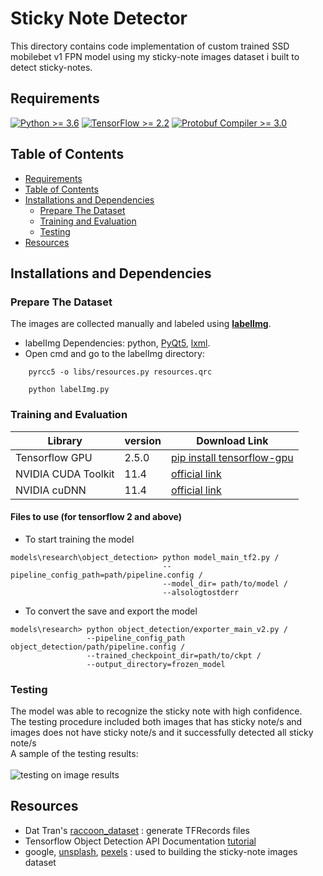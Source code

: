 
# Sticky Note Detector


This directory contains code implementation of custom trained SSD mobilebet v1 FPN model using my sticky-note images dataset i built to detect sticky-notes.

## Requirements
[![Python >= 3.6](https://img.shields.io/badge/Python-3.6-3776AB)](https://www.python.org/downloads/release/python-360/)
[![TensorFlow >= 2.2](https://img.shields.io/badge/TensorFlow-2.2-FF6F00?logo=tensorflow)](https://github.com/tensorflow/tensorflow/releases/tag/v2.2.0)
[![Protobuf Compiler >= 3.0](https://img.shields.io/badge/ProtoBuf%20Compiler-%3E3.0-brightgreen)](https://grpc.io/docs/protoc-installation/#install-using-a-package-manager)

## Table of Contents
- [Requirements](#requirements)
- [Table of Contents](#table-of-contents)
- [Installations and Dependencies](#installations-and-dependencies)
  * [Prepare The Dataset](#prepare-the-dataset)
  * [Training and Evaluation](#training-and-evaluation)
  * [Testing](#testing)
- [Resources](#resources)

## Installations and Dependencies
### Prepare The Dataset
The images are collected manually and labeled using [**labelImg**](https://github.com/tzutalin/labelImg/blob/master/README.rst).<br>
- labelImg Dependencies: python, [PyQt5](https://www.riverbankcomputing.com/software/pyqt/download), [lxml](https://lxml.de/installation.html).<br>
- Open cmd and go to the labelImg directory:<br>

```
    pyrcc5 -o libs/resources.py resources.qrc

    python labelImg.py
```

### Training and Evaluation

Library               | version       | Download Link
-------------         | ------------- | -------------
Tensorflow GPU        |    2.5.0      | [pip install tensorflow-gpu](https://pypi.org/project/tensorflow-gpu/s)
NVIDIA CUDA Toolkit   |     11.4      | [official link](https://developer.nvidia.com/cuda-downloads)
NVIDIA cuDNN          |     11.4      | [official link](https://developer.nvidia.com/cudnn)

#### Files to use (for tensorflow 2 and above)
- To start training the model
```
models\research\object_detection> python model_main_tf2.py /
                                  --pipeline_config_path=path/pipeline.config /
                                  --model_dir= path/to/model /
                                  --alsologtostderr
```
- To convert the save and export the model 
```
models\research> python object_detection/exporter_main_v2.py /
                 --pipeline_config_path object_detection/path/pipeline.config /
                 --trained_checkpoint_dir=path/to/ckpt /
                 --output_directory=frozen_model
```
### Testing
The model was able to recognize the sticky note with high confidence.<br>
The testing procedure included both images that has sticky note/s and images does not have sticky note/s and it successfully detected all sticky note/s<br>
A sample of the testing results: <br><br>
![testing on image results](https://user-images.githubusercontent.com/54285485/127782305-9226d5ae-7b8f-43a3-90d7-c4e85fd79d5f.png)


## Resources
- Dat Tran's [raccoon_dataset](https://github.com/datitran/raccoon_dataset) : generate TFRecords files
- Tensorflow Object Detection API Documentation [tutorial](https://tensorflow-object-detection-api-tutorial.readthedocs.io/en/latest/)
- google, [unsplash](https://unsplash.com/), [pexels](https://www.pexels.com/) : used to building the sticky-note images dataset
